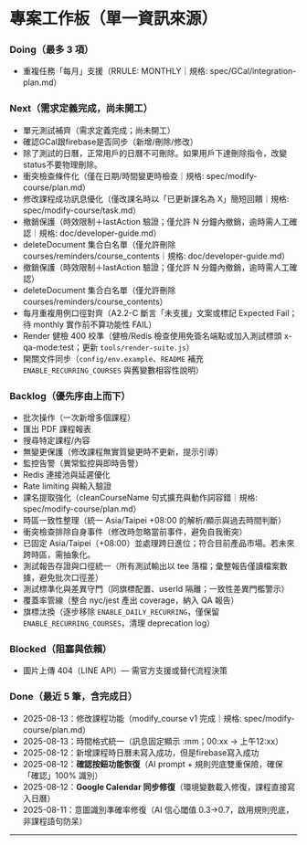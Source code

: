 # 專案工作板（單一資訊來源）

### Doing（最多 3 項）
- 重複任務「每月」支援（RRULE: MONTHLY｜規格: spec/GCal/integration-plan.md）
### Next（需求定義完成，尚未開工）
- 單元測試補齊（需求定義完成；尚未開工）
- 確認GCal跟firebase是否同步（新增/刪除/修改）
- 除了測試的日曆，正常用戶的日曆不可刪除。如果用戶下達刪除指令，改變status不要物理刪除。
- 衝突檢查條件化（僅在日期/時間變更時檢查｜規格: spec/modify-course/plan.md）
- 修改課程成功訊息優化（僅改課名時以「已更新課名為 X」簡短回饋｜規格: spec/modify-course/task.md）
- 撤銷保護（時效限制＋lastAction 驗證；僅允許 N 分鐘內撤銷，逾時需人工確認｜規格: doc/developer-guide.md）
- deleteDocument 集合白名單（僅允許刪除 courses/reminders/course_contents｜規格: doc/developer-guide.md）
- 撤銷保護（時效限制＋lastAction 驗證；僅允許 N 分鐘內撤銷，逾時需人工確認）
- deleteDocument 集合白名單（僅允許刪除 courses/reminders/course_contents）
- 每月重複用例口徑對齊（A2.2-C 斷言「未支援」文案或標記 Expected Fail；待 monthly 實作前不算功能性 FAIL）
- Render 健檢 400 校準（健檢/Redis 檢查使用免簽名端點或加入測試標頭 x-qa-mode:test；更新 `tools/render-suite.js`）
- 開關文件同步（`config/env.example`、`README` 補充 `ENABLE_RECURRING_COURSES` 與舊變數相容性說明）
### Backlog（優先序由上而下）
- 批次操作（一次新增多個課程）
- 匯出 PDF 課程報表
- 搜尋特定課程/內容
- 無變更保護（修改課程無實質變更時不更新，提示引導）
- 監控告警（異常監控與即時告警）
- Redis 連接池與延遲優化
- Rate limiting 與輸入驗證
- 課名提取強化（cleanCourseName 句式擴充與動作詞容錯｜規格: spec/modify-course/plan.md）
- 時區一致性整理（統一 Asia/Taipei +08:00 的解析/顯示與過去時間判斷）
- 衝突檢查排除自身事件（修改時忽略當前事件，避免自我衝突）
- 已固定 Asia/Taipei（+08:00）並處理跨日進位；符合目前產品市場。若未來跨時區，需抽象化。
- 測試報告存證與口徑統一（所有測試輸出以 tee 落檔；彙整報告僅讀檔案數據，避免批次口徑差）
- 測試標準化與差異守門（同旗標配置、userId 隔離；一致性差異門檻警示）
- 覆蓋率管線（整合 nyc/jest 產出 coverage，納入 QA 報告）
- 旗標汰換（逐步移除 `ENABLE_DAILY_RECURRING`，僅保留 `ENABLE_RECURRING_COURSES`，清理 deprecation log）
### Blocked（阻塞與依賴）
- 圖片上傳 404（LINE API）— 需官方支援或替代流程決策
### Done（最近 5 筆，含完成日）
- 2025-08-13：修改課程功能（modify_course v1 完成｜規格: spec/modify-course/plan.md）
- 2025-08-13：時間格式統一（訊息固定顯示 :mm；00:xx → 上午12:xx）
- 2025-08-12：新增課程時日曆未寫入成功，但是firebase寫入成功
- 2025-08-12：**確認按鈕功能恢復**（AI prompt + 規則兜底雙重保險，確保「確認」100% 識別）
- 2025-08-12：**Google Calendar 同步修復**（環境變數載入修復，課程直接寫入日曆）
- 2025-08-11：意圖識別準確率修復（AI 信心閾值 0.3→0.7，啟用規則兜底，非課程語句防呆）
---